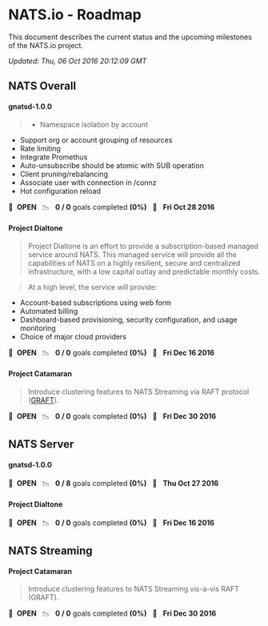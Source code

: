 # NATS.io - Roadmap

This document describes the current status and the upcoming milestones of the NATS.io project.

*Updated: Thu, 06 Oct 2016 20:12:09 GMT*

## NATS Overall

#### gnatsd-1.0.0

> * Namespace isolation by account
* Support org or account grouping of resources
* Rate limiting
* Integrate Promethus
* Auto-unsubscribe should be atomic with SUB operation
* Client pruning/rebalancing
* Associate user with connection in /connz
* Hot configuration reload


🚀 &nbsp;**OPEN** &nbsp;&nbsp;📉 &nbsp;&nbsp;**0 / 0** goals completed **(0%)** &nbsp;&nbsp;📅 &nbsp;&nbsp;**Fri Oct 28 2016**


#### Project Dialtone

> Project Dialtone is an effort to provide a subscription-based managed service around NATS. This managed service will provide all the capabilities of NATS on a highly resilient, secure and centralized infrastructure, with a low capital outlay and predictable monthly costs. 

> At a high level, the service will provide:
 * Account-based subscriptions using web form
 * Automated billing
 * Dashboard-based provisioning, security configuration, and usage monitoring
 * Choice of major cloud providers


🚀 &nbsp;**OPEN** &nbsp;&nbsp;📉 &nbsp;&nbsp;**0 / 0** goals completed **(0%)** &nbsp;&nbsp;📅 &nbsp;&nbsp;**Fri Dec 16 2016**


#### Project Catamaran

> Introduce clustering features to NATS Streaming via RAFT protocol ([GRAFT](https://github.com/nats-io/graft)). 

🚀 &nbsp;**OPEN** &nbsp;&nbsp;📉 &nbsp;&nbsp;**0 / 0** goals completed **(0%)** &nbsp;&nbsp;📅 &nbsp;&nbsp;**Fri Dec 30 2016**


## NATS Server

#### gnatsd-1.0.0

> 

🚀 &nbsp;**OPEN** &nbsp;&nbsp;📉 &nbsp;&nbsp;**0 / 8** goals completed **(0%)** &nbsp;&nbsp;📅 &nbsp;&nbsp;**Thu Oct 27 2016**


#### Project Dialtone

> 

🚀 &nbsp;**OPEN** &nbsp;&nbsp;📉 &nbsp;&nbsp;**0 / 0** goals completed **(0%)** &nbsp;&nbsp;📅 &nbsp;&nbsp;**Fri Dec 16 2016**


## NATS Streaming

#### Project Catamaran

> Introduce clustering features to NATS Streaming vis-a-vis RAFT (GRAFT).

🚀 &nbsp;**OPEN** &nbsp;&nbsp;📉 &nbsp;&nbsp;**0 / 0** goals completed **(0%)** &nbsp;&nbsp;📅 &nbsp;&nbsp;**Fri Dec 30 2016**



